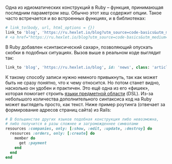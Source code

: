 
Одна из идиоматических конструкций в Ruby – функция, принимающая последним параметром хеш. Обычно этот хеш содержит опции. Такое часто встречается и во встроенных функциях, и в библиотеках:

```ruby
# link_to(body, url, html_options = {})
link_to 'blog', 'https://ru.hexlet.io/blog?utm_source=code-basics&utm_medium=referral&utm_campaign=blog&utm_content=main-blog-page', { id: 'news', class: 'article' }
# <a href="https://ru.hexlet.io/blog?utm_source=code-basics&utm_medium=referral&utm_campaign=blog&utm_content=main" class="article" id="news">blog</a>
```

В Ruby добавлен «синтаксический сахар», позволяющий опускать скобки в подобных ситуациях. Вызов выше в реальном коде выглядит так:

```ruby
link_to 'blog', 'https://ru.hexlet.io/blog', id: 'news', class: 'article'
```

К такому способу записи нужно немного привыкнуть, так как может быть не сразу понятно, что к чему относится. Но потом станет видно, насколько он удобен и практичен. Это ещё одна из его «фишек», которая помогает строить [языки предметной области](https://github.com/aasm/aasm) (DSL). Из-за небольшого количества дополнительного синтаксиса код на Ruby может выглядеть просто, как текст. Ниже пример роутинга (отвечает за формирование адресов страниц сайта) из Rails:

```ruby
# В большинстве других языков подобная конструкция либо невозможна,
# либо получится в разы сложнее и загроможденнее символами
resources :companies, only: [:show, :edit, :update, :destroy] do
  resources :orders, only: [:create] do
    member do
      get :payment
    end
  end
end
```
